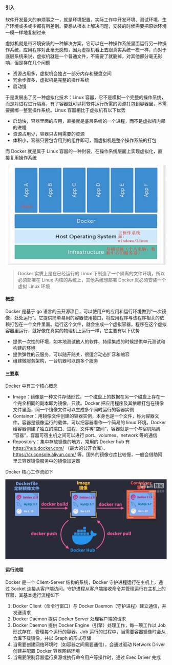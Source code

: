 #### 引入

软件开发最大的麻烦事之一，就是环境配置，实际工作中开发环境、测试环境、生产环境或多或少都有所差别。要想从根本上解决问题，安装的时候需要把原始环境一模一样地复制过来

虚拟机就是带环境安装的一种解决方案，它可以在一种操作系统里面运行另一种操作系统，应用程序对此毫无感知，因为虚拟机看上去跟真实系统一模一样，而对于底层系统来说，虚拟机就是一个普通文件，不需要了就删掉，对其他部分毫无影响，但是存在几个问题

- 资源占用多，虚拟机会独占一部分内存和硬盘空间
- 冗余步骤多，虚拟机是完整的操作系统
- 启动慢

于是发展出了另一种虚拟化技术：Linux 容器，它不是模拟一个完整的操作系统，而是对进程进行隔离，有了容器就可以将软件运行所需的资源打包到容器里，不需要捆绑一整套操作系统。Linux 容器相比于虚拟机有以下优势

- 启动快，容器里面的应用，直接就是底层系统的一个进程，而不是虚拟机内部的进程
- 资源占用少，容器只占用需要的资源
- 体积小，容器只要包含用到的组件即可，而虚拟机是整个操作系统的打包

而 Docker 就是属于 Linux 容器的一种封装，在操作系统层面上实现虚拟化，直接复用操作系统

![](../../assets/docker-system.png)

> Docker 实质上是在已经运行的 Linux 下制造了一个隔离的文件环境，所以必须部署在 Linux 内核的系统上，其他系统想部署 Docker 就必须安装一个虚拟 Linux 环境

#### 概念

Docker 是基于 go 语言的云开源项目，可以使用户的应用和运行环境做到“一次镜像，处处运行”。它提供简单易用的容器使用接口，将应用程序与该程序相关的依赖打包在一个文件里面。运行这个文件，就会生成一个虚拟容器，程序在这个虚拟容器里运行，就好像在真实的物理机上运行一样，它主要有以下优势

- 提供一次性的环境，如本地测试他人的软件、持续集成的时候提供单元测试和构建的环境
- 提供弹性的云服务，可以随开随关，很适合动态扩容和缩容
- 组建微服务架构，一台机器可以跑多个服务

#### 三要素

Docker 中有三个核心概念

- Image：镜像是一种文件存储形式，一个磁盘上的数据在另一个磁盘上存在一个完全相同的副本即为镜像，只读。Docker 把应用程序及其依赖打包在镜像文件里面，同一个镜像文件可以生成多个同时运行的容器实例
- Container：用镜像文件创建的容器实例，本身也是一个文件，称为容器文件。容器是镜像运行的载体，可以把容器看作一个简易的 linux 环境。Docker 给容器创建了独立的端口、进程、文件等“空间”，容器就是一个与宿机隔离 “容器”，容器可宿主机之间可以进行 port、volumes、network 等的通信
- Repository：集中存放镜像的地方，常用的 Docker hub 有 https://hub.docker.com/ （最大的公开仓库）、 https://cr.console.aliyun.com/ 等。国外的镜像仓库比较慢，一般会借助阿里云容器镜像服务中的镜像加速器

Docker 核心工作流如下

![](../../assets/docker.jpeg)

#### 运行流程

Docker 是一个 Client-Server 结构的系统，Docker 守护进程运行在主机上，通过 Socket 连接从客户端访问，守护进程从客户端接收命令并管理运行在主机上的容器，其基本运行流程如下

1. Docker Client（命令行窗口）与 Docker Daemon（守护进程）建立通信，并发送请求
2. Docker Daemon 提供 Docker Server 处理客户端的请求
3. Docker Daemon 提供 Docker Engine（引擎）处理工作，每一项工作以 Job 形式存在，管理每个运行的容器。Job 运行的过程中，当需要容器镜像时会从仓库下载镜像，并以 Graph 的形式存储
4. 当需要创建网络环境时（如容器之间需要通信），会通过驱动 Network Driver 创建并配置 Docker 容器网络环境
5. 当需要限制容器运行资源或执行命令用户等操作时，通过 Exec Driver 完成
